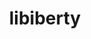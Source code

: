 ---
title: "libiberty"
layout: cache
categories: [package, develop-2023-10-08]
meta: {"versions": ["2.41"], "compilers": ["gcc@=11.3.0", "gcc@=11.4.0", "gcc@=9.4.0"], "oss": ["ubuntu20.04", "ubuntu22.04"], "platforms": ["linux"], "targets": ["aarch64", "ppc64le", "x86_64_v3"], "stacks": ["e4s", "e4s-arm", "e4s-power", "e4s-rocm-external", "root", "tutorial"], "num_specs": 4, "num_specs_by_stack": {"root": 4, "e4s-arm": 1, "e4s-power": 1, "e4s": 1, "e4s-rocm-external": 1, "tutorial": 1}}
spec_details: [{"hash": "smyswg6omnsxtlnmlsfcrpjihoknshsr", "compiler": "gcc@=11.4.0", "versions": ["2.41"], "os": "ubuntu20.04", "platform": "linux", "target": "aarch64", "variants": ["build_system=autotools", "+pic"], "stacks": ["root", "e4s-arm"], "size": "-", "tarball": "https://binaries.spack.io/releases/develop-2023-10-08/build_cache/linux-ubuntu20.04-aarch64/gcc-11.4.0/libiberty-2.41/linux-ubuntu20.04-aarch64-gcc-11.4.0-libiberty-2.41-smyswg6omnsxtlnmlsfcrpjihoknshsr.spack"}, {"hash": "p7kov22bzw35jkyznh5fwkxck2vkrg7q", "compiler": "gcc@=9.4.0", "versions": ["2.41"], "os": "ubuntu20.04", "platform": "linux", "target": "ppc64le", "variants": ["build_system=autotools", "+pic"], "stacks": ["e4s-power", "root"], "size": "-", "tarball": "https://binaries.spack.io/releases/develop-2023-10-08/build_cache/linux-ubuntu20.04-ppc64le/gcc-9.4.0/libiberty-2.41/linux-ubuntu20.04-ppc64le-gcc-9.4.0-libiberty-2.41-p7kov22bzw35jkyznh5fwkxck2vkrg7q.spack"}, {"hash": "cbdar6srdlpz6fdcfaawgs3owi44h3jp", "compiler": "gcc@=11.4.0", "versions": ["2.41"], "os": "ubuntu20.04", "platform": "linux", "target": "x86_64_v3", "variants": ["build_system=autotools", "+pic"], "stacks": ["e4s", "e4s-rocm-external", "root"], "size": "-", "tarball": "https://binaries.spack.io/releases/develop-2023-10-08/build_cache/linux-ubuntu20.04-x86_64_v3/gcc-11.4.0/libiberty-2.41/linux-ubuntu20.04-x86_64_v3-gcc-11.4.0-libiberty-2.41-cbdar6srdlpz6fdcfaawgs3owi44h3jp.spack"}, {"hash": "chs3ekhl43oqglqicrv65ntlf6sieqdx", "compiler": "gcc@=11.3.0", "versions": ["2.41"], "os": "ubuntu22.04", "platform": "linux", "target": "x86_64_v3", "variants": ["build_system=autotools", "+pic"], "stacks": ["tutorial", "root"], "size": "-", "tarball": "https://binaries.spack.io/releases/develop-2023-10-08/build_cache/linux-ubuntu22.04-x86_64_v3/gcc-11.3.0/libiberty-2.41/linux-ubuntu22.04-x86_64_v3-gcc-11.3.0-libiberty-2.41-chs3ekhl43oqglqicrv65ntlf6sieqdx.spack"}]
---
